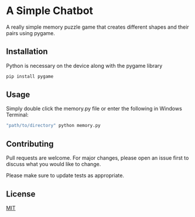 # A Simple Chatbot
A really simple memory puzzle game that creates different shapes and their pairs using pygame.

## Installation
Python is necessary on the device along with the pygame library
```bash
pip install pygame
```

## Usage
Simply double click the memory.py file or enter the following in Windows Terminal:
```bash
"path/to/directory" python memory.py
```

## Contributing
Pull requests are welcome. For major changes, please open an issue first to discuss what you would like to change.

Please make sure to update tests as appropriate.

## License
[MIT](https://choosealicense.com/licenses/mit/)

